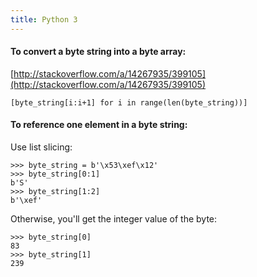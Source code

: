 ```yaml
---
title: Python 3
---
```


#### To convert a byte string into a byte array:

[http://stackoverflow.com/a/14267935/399105](http://stackoverflow.com/a/14267935/399105)

```
[byte_string[i:i+1] for i in range(len(byte_string))]
```

#### To reference one element in a byte string:

Use list slicing:

```
>>> byte_string = b'\x53\xef\x12'
>>> byte_string[0:1]
b'S'
>>> byte_string[1:2]
b'\xef'
```

Otherwise, you'll get the integer value of the byte:

```
>>> byte_string[0]
83
>>> byte_string[1]
239
```
